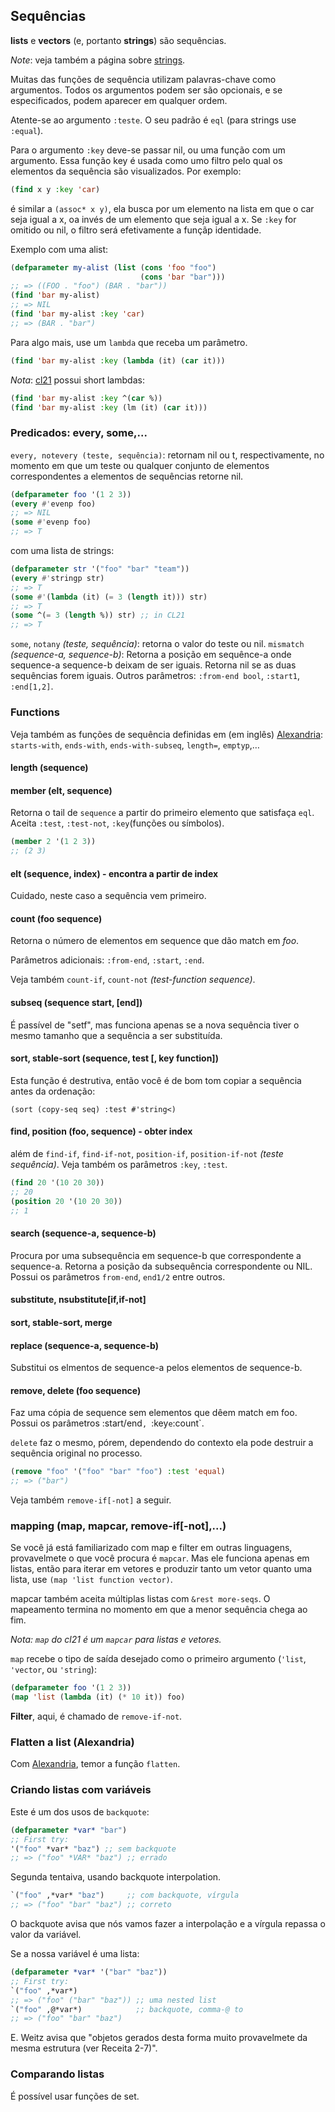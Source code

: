 ## Sequências

**lists** e **vectors** (e, portanto **strings**) são sequências.

_Note_: veja também a página sobre [strings](strings.html).

Muitas das funções de sequência utilizam palavras-chave como argumentos.
Todos os argumentos podem ser são opcionais, e se especificados, podem
aparecer em qualquer ordem.

Atente-se ao argumento `:teste`. O seu padrão é `eql` (para strings use `:equal`).

Para o argumento `:key` deve-se passar nil, ou uma função com um argumento.
Essa função key é usada como umo filtro pelo qual os elementos da
sequência são visualizados. Por exemplo:

~~~lisp
(find x y :key 'car)
~~~

é similar a `(assoc* x y)`, ela busca por um elemento na lista em que
o car seja igual a x, oa invés de um elemento que seja igual a x.
Se `:key` for omitido ou nil, o filtro será efetivamente a funçãp identidade.

Exemplo com uma alist:

~~~lisp
(defparameter my-alist (list (cons 'foo "foo")
                             (cons 'bar "bar")))
;; => ((FOO . "foo") (BAR . "bar"))
(find 'bar my-alist)
;; => NIL
(find 'bar my-alist :key 'car)
;; => (BAR . "bar")
~~~

Para algo mais, use um `lambda` que receba um parâmetro.

~~~lisp
(find 'bar my-alist :key (lambda (it) (car it)))
~~~

_Nota_: [cl21](cl21.html#shorter-lambda) possui short lambdas:

~~~lisp
(find 'bar my-alist :key ^(car %))
(find 'bar my-alist :key (lm (it) (car it)))
~~~

### Predicados: every, some,...

`every, notevery (teste, sequência)`: retornam nil ou t, respectivamente,
no momento em que um teste ou qualquer conjunto de elementos correspondentes
a elementos de sequências retorne nil.

~~~lisp
(defparameter foo '(1 2 3))
(every #'evenp foo)
;; => NIL
(some #'evenp foo)
;; => T
~~~

com uma lista de strings:

~~~lisp
(defparameter str '("foo" "bar" "team"))
(every #'stringp str)
;; => T
(some #'(lambda (it) (= 3 (length it))) str)
;; => T
(some ^(= 3 (length %)) str) ;; in CL21
;; => T
~~~

`some`, `notany` *(teste, sequência)*: retorna o valor do teste ou nil.
`mismatch` *(sequence-a, sequence-b)*: Retorna a posição em sequênce-a
onde sequence-a sequence-b deixam de ser iguais. Retorna nil se as duas
sequências forem iguais. Outros parâmetros: `:from-end bool`, `:start1`, `:end[1,2]`.

### Functions

Veja também as funções de sequência definidas em (em inglês)
[Alexandria](https://common-lisp.net/project/alexandria/draft/alexandria.html#Sequences):
`starts-with`, `ends-with`, `ends-with-subseq`, `length=`, `emptyp`,…

#### length (sequence)

#### member (elt, sequence)

Retorna o tail de `sequence` a partir do primeiro elemento que satisfaça `eql`.
Aceita `:test`, `:test-not`, `:key`(funções ou símbolos).

~~~lisp
(member 2 '(1 2 3))
;; (2 3)
~~~

#### elt (sequence, index) - encontra a partir de index

Cuidado, neste caso a sequência vem primeiro.

#### count (foo sequence)

Retorna o número de elementos em sequence que dão match em *foo*.

Parâmetros adicionais: `:from-end`, `:start`, `:end`.

Veja também `count-if`, `count-not` *(test-function sequence)*.

#### subseq (sequence start, [end])

É passível de "setf", mas funciona apenas se a nova sequência tiver o mesmo
tamanho que a sequência a ser substituída.

#### sort, stable-sort (sequence, test [, key function])

Esta função é destrutiva, então você é de bom tom copiar a sequência
antes da ordenação:

    (sort (copy-seq seq) :test #'string<)

#### find, position (foo, sequence) - obter index

além de `find-if`, `find-if-not`, `position-if`, `position-if-not` *(teste sequência)*.
Veja também os parâmetros `:key`, `:test`.

~~~lisp
(find 20 '(10 20 30))
;; 20
(position 20 '(10 20 30))
;; 1
~~~

#### search (sequence-a, sequence-b)

Procura por uma subsequência em sequence-b que correspondente a sequence-a.
Retorna a posição da subsequência correspondente ou NIL. Possui os parâmetros
`from-end`, `end1/2` entre outros.

#### substitute, nsubstitute[if,if-not]

#### sort, stable-sort, merge

#### replace (sequence-a, sequence-b)

Substitui os elmentos de sequence-a pelos elementos de sequence-b.

#### remove, delete (foo sequence)
Faz uma cópia de sequence sem elementos que dêem match em foo. Possui os parâmetros
:start/end`, `:key` e `:count`.

`delete` faz o mesmo, pórem, dependendo do contexto ela pode destruir a sequência
original no processo.

~~~lisp
(remove "foo" '("foo" "bar" "foo") :test 'equal)
;; => ("bar")
~~~

Veja também `remove-if[-not]` a seguir.

### mapping (map, mapcar, remove-if[-not],...)

Se você já está familiarizado com map e filter em outras linguagens,
provavelmete o que você procura é `mapcar`. Mas ele funciona apenas em listas,
então para iterar em vetores e produzir tanto um vetor quanto uma lista, use `(map 'list function vector)`.

mapcar também aceita múltiplas listas com `&rest more-seqs`. O mapeamento termina
no momento em que a menor sequência chega ao fim.

_Nota: `map` do cl21 é um `mapcar` para listas e vetores._

`map` recebe o tipo de saída desejado como o primeiro argumento (`'list`, `'vector`, ou `'string`):

~~~lisp
(defparameter foo '(1 2 3))
(map 'list (lambda (it) (* 10 it)) foo)
~~~

**Filter**, aqui, é chamado de `remove-if-not`.

### Flatten a list (Alexandria)

Com
[Alexandria](https://common-lisp.net/project/alexandria/draft/alexandria.html),
temor a função `flatten`.


### Criando listas com variáveis

Este é um dos usos de `backquote`:

~~~lisp
(defparameter *var* "bar")
;; First try:
'("foo" *var* "baz") ;; sem backquote
;; => ("foo" *VAR* "baz") ;; errado
~~~

Segunda tentaiva, usando backquote interpolation.

~~~lisp
`("foo" ,*var* "baz")     ;; com backquote, vírgula
;; => ("foo" "bar" "baz") ;; correto
~~~

O backquote avisa que nós vamos fazer a interpolação e a vírgula repassa 
o valor da variável.

Se a nossa variável é uma lista:

~~~lisp
(defparameter *var* '("bar" "baz"))
;; First try:
`("foo" ,*var*)
;; => ("foo" ("bar" "baz")) ;; uma nested list
`("foo" ,@*var*)            ;; backquote, comma-@ to
;; => ("foo" "bar" "baz")
~~~

E. Weitz avisa que "objetos gerados desta forma muito provavelmete da mesma estrutura (ver Receita 2-7)".

### Comparando listas

É possível usar funções de set.
